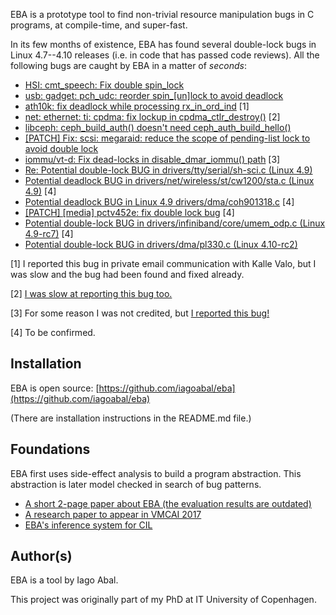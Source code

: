 EBA is a prototype tool to find non-trivial resource manipulation bugs in C programs, at compile-time, and super-fast.

In its few months of existence, EBA has found several double-lock bugs in Linux 4.7--4.10 releases (i.e. in code that has passed code reviews). All the following bugs are caught by EBA in a matter of _seconds_:

- [HSI: cmt_speech: Fix double spin_lock](https://github.com/torvalds/linux/commit/3c13ab1d96e1924ef73b1a20c1ccccc993b6fb58)
- [usb: gadget: pch_udc: reorder spin_[un]lock to avoid deadlock](https://github.com/torvalds/linux/commit/1d23d16a88e6c8143b07339435ba061b131ebb8c)
- [ath10k: fix deadlock while processing rx_in_ord_ind](https://patchwork.kernel.org/patch/9166323/) [1]
- [net: ethernet: ti: cpdma: fix lockup in cpdma_ctlr_destroy()](https://github.com/torvalds/linux/commit/fccd5badb84de03fef9b072e7ae72fe0ea8348e3) [2]
- [libceph: ceph_build_auth() doesn't need ceph_auth_build_hello()](https://github.com/torvalds/linux/commit/464691bd52b46a565153ec2a3b8b9984dacd4a00)
- [[PATCH] Fix: scsi: megaraid: reduce the scope of pending-list lock to avoid double lock](http://www.spinics.net/lists/linux-scsi/msg100996.html)
- [iommu/vt-d: Fix dead-locks in disable_dmar_iommu() path](https://github.com/torvalds/linux/commit/bea64033dd7b5fb6296eda8266acab6364ce1554) [3]
- [Re: Potential double-lock BUG in drivers/tty/serial/sh-sci.c (Linux 4.9)](http://www.spinics.net/lists/linux-serial/msg24393.html)
- [Potential deadlock BUG in drivers/net/wireless/st/cw1200/sta.c (Linux 4.9)](https://www.mail-archive.com/netdev@vger.kernel.org/msg138296.html) [4]
- [Potential deadlock BUG in Linux 4.9 drivers/dma/coh901318.c](http://www.spinics.net/lists/arm-kernel/msg543590.html) [4]
- [[PATCH] [media] pctv452e: fix double lock bug](http://www.spinics.net/lists/linux-media/msg108700.html) [4]
- [Potential double-lock BUG in drivers/infiniband/core/umem_odp.c (Linux 4.9-rc7)](http://www.spinics.net/lists/linux-rdma/msg43736.html) [4]
- [Potential double-lock BUG in drivers/dma/pl330.c (Linux 4.10-rc2)](http://www.spinics.net/lists/dmaengine/msg12180.html)

[1] I reported this bug in private email communication with Kalle Valo, but I was slow and the bug had been found and fixed already.

[2] [I was slow at reporting this bug too.](https://www.spinics.net/lists/linux-omap/msg132214.html)

[3] For some reason I was not credited, but [I reported this bug!](https://lists.linuxfoundation.org/pipermail/iommu/2016-September/018614.html)

[4] To be confirmed.

## Installation

EBA is open source: [https://github.com/iagoabal/eba](https://github.com/iagoabal/eba)

(There are installation instructions in the README.md file.)

## Foundations

EBA first uses side-effect analysis to build a program abstraction. This abstraction is later model checked in search of bug patterns.

- [A short 2-page paper about EBA (the evaluation results are outdated)](http://dl.iagoabal.eu/eba/short.pdf)
- [A research paper to appear in VMCAI 2017](http://dl.iagoabal.eu/eba/vmcai.pdf)
- [EBA's inference system for CIL](http://dl.iagoabal.eu/eba/cil.pdf)

## Author(s)

EBA is a tool by Iago Abal.

This project was originally part of my PhD at IT University of Copenhagen.

